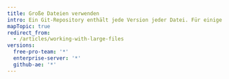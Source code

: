 ```yaml
---
title: Große Dateien verwenden
intro: Ein Git-Repository enthält jede Version jeder Datei. Für einige Dateitypen ist dies jedoch nicht praktikabel. Durch mehrere Revisionen großer Dateien werden die Klon- und Abrufzeiten für andere Benutzer eines Repositorys erhöht.
mapTopic: true
redirect_from:
  - /articles/working-with-large-files
versions:
  free-pro-team: '*'
  enterprise-server: '*'
  github-ae: '*'
---
```


